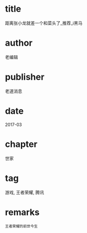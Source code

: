 # title
距离张小龙就差一个和菜头了_推荐_i黑马

# author
老编辑

# publisher
老道消息

# date
2017-03

# chapter
世家

# tag
游戏, 王者荣耀, 腾讯

# remarks
`王者荣耀的前世今生`
